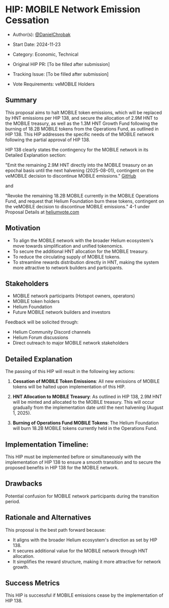 # HIP: MOBILE Network Emission Cessation

- Author(s): [@DanielChrobak](https://github.com/DanielChrobak)

- Start Date: 2024-11-23

- Category: Economic, Technical

- Original HIP PR: [To be filled after submission]

- Tracking Issue: [To be filled after submission]

- Vote Requirements: veMOBILE Holders

## Summary

This proposal aims to halt MOBILE token emissions, which will be replaced by HNT emissions per HIP 138, and secure the allocation of 2.9M HNT to the MOBILE treasury, as well as the 1.3M HNT Growth Fund following the burning of 18.2B MOBILE tokens from the Operations Fund, as outlined in HIP 138. This HIP addresses the specific needs of the MOBILE network following the partial approval of HIP 138.

HIP 138 clearly states the contingency for the MOBILE network in its Detailed Explanation section:

"Emit the remaining 2.9M HNT directly into the MOBILE treasury on an epochal basis until the next halvening (2025-08-01), contingent on the veMOBILE decision to discontinue MOBILE emissions." [GitHub](https://github.com/helium/HIP/blob/main/0138-return-to-hnt.md#detailed-explanation)

and

"Revoke the remaining 18.2B MOBILE currently in the MOBILE Operations Fund, and request that Helium Foundation burn these tokens, contingent on the veMOBILE decision to discontinue MOBILE emissions." 4-1 under Proposal Details at [heliumvote.com](https://heliumvote.com/hnt/proposals/GttiwuTWBNV2bufNGACLzJnBPXyB3FEdfShYVu8tWF3S)

## Motivation

- To align the MOBILE network with the broader Helium ecosystem's move towards simplification and unified tokenomics.
- To secure the additional HNT allocation for the MOBILE treasury.
- To reduce the circulating supply of MOBILE tokens.
- To streamline rewards distribution directly in HNT, making the system more attractive to network builders and participants.

## Stakeholders

- MOBILE network participants (Hotspot owners, operators)
- MOBILE token holders
- Helium Foundation
- Future MOBILE network builders and investors

Feedback will be solicited through:
- Helium Community Discord channels
- Helium Forum discussions
- Direct outreach to major MOBILE network stakeholders

## Detailed Explanation

The passing of this HIP will result in the following key actions:

1. **Cessation of MOBILE Token Emissions**: All new emissions of MOBILE tokens will be halted upon implementation of this HIP.

2. **HNT Allocation to MOBILE Treasury**: As outlined in HIP 138, 2.9M HNT will be minted and allocated to the MOBILE treasury. This will occur gradually from the implementation date until the next halvening (August 1, 2025).

3. **Burning of Operations Fund MOBILE Tokens**: The Helium Foundation will burn 18.2B MOBILE tokens currently held in the Operations Fund.

## Implementation Timeline:
This HIP must be implemented before or simultaneously with the implementation of HIP 138 to ensure a smooth transition and to secure the proposed benefits in HIP 138 for the MOBILE network.

## Drawbacks

Potential confusion for MOBILE network participants during the transition period.

## Rationale and Alternatives

This proposal is the best path forward because:
- It aligns with the broader Helium ecosystem's direction as set by HIP 138.
- It secures additional value for the MOBILE network through HNT allocation.
- It simplifies the reward structure, making it more attractive for network growth.

## Success Metrics

This HIP is successful if MOBILE emissions cease by the implementation of HIP 138.
